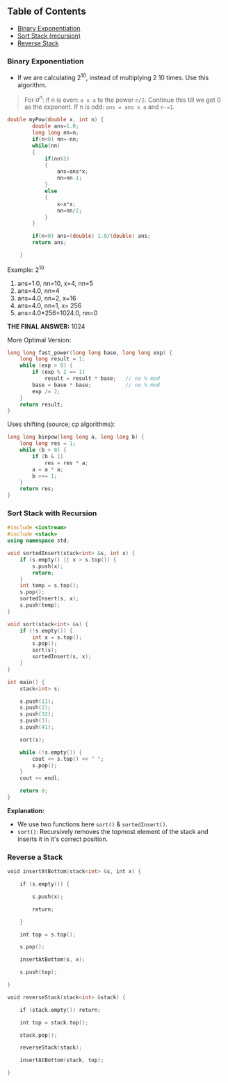 ## Table of Contents
- [Binary Exponentiation](#binary-exponentiation)
- [Sort Stack (recursion)](#sort-stack-with-recursion)
- [Reverse Stack](#reverse-a-stack)

### Binary Exponentiation
- If we are calculating $2^{10}$, instead of multiplying 2 10 times. Use this algorithm.
>For $a^{n}$:
>if n is even: `a x a` to the power `n/2`. Continue this till we get 0 as the exponent.
>If n is odd: `ans = ans x a` and `n-=1`.

```cpp
double myPow(double x, int n) {
    	double ans=1.0;
        long long nn=n;
        if(n<0) nn=-nn;
        while(nn)
        {
        	if(nn%2)
        	{
        		ans=ans*x;
        		nn=nn-1;
        	}
        	else
        	{
        		x=x*x;
        		nn=nn/2;
        	}
        }

        if(n<0) ans=(double) 1.0/(double) ans;
        return ans;

    }
```
Example: $2^{10}$ 
1. ans=1.0, nn=10, x=4, nn=5
2. ans=4.0, nn=4
3. ans=4.0, nn=2, x=16
4. ans=4.0, nn=1, x= 256
5. ans=4.0*256=1024.0, nn=0

**THE FINAL ANSWER:** 1024

More Optimal Version:
```cpp
long long fast_power(long long base, long long exp) {
    long long result = 1;
    while (exp > 0) {
        if (exp % 2 == 1)
            result = result * base;   // no % mod
        base = base * base;           // no % mod
        exp /= 2;
    }
    return result;
}
```

Uses shifting (source; cp algorithms):
```cpp
long long binpow(long long a, long long b) {
    long long res = 1;
    while (b > 0) {
        if (b & 1)
            res = res * a;
        a = a * a;
        b >>= 1;
    }
    return res;
}
```

### Sort Stack with Recursion
```cpp
#include <iostream>
#include <stack>
using namespace std;

void sortedInsert(stack<int> &s, int x) {
    if (s.empty() || x > s.top()) {
        s.push(x);
        return;
    }
    int temp = s.top();
    s.pop();
    sortedInsert(s, x);
    s.push(temp);
}

void sort(stack<int> &s) {
    if (!s.empty()) {
        int x = s.top();
        s.pop();
        sort(s);
        sortedInsert(s, x);
    }
}

int main() {
    stack<int> s;

    s.push(11);
    s.push(2);
    s.push(32);
    s.push(3);
    s.push(41);

    sort(s);

    while (!s.empty()) {
        cout << s.top() << " ";
        s.pop();
    }
    cout << endl;

    return 0;
}
```

**Explanation:**
- We use two functions here `sort()` & `sortedInsert()`.
- `sort()`: Recursively removes the topmost element of the stack and inserts it in it's correct position.
### Reverse a Stack
```cpp
void insertAtBottom(stack<int> &s, int x) {

    if (s.empty()) {

        s.push(x);

        return;

    }

    int top = s.top();

    s.pop();

    insertAtBottom(s, x);

    s.push(top);

}

void reverseStack(stack<int> &stack) {

    if (stack.empty()) return;

    int top = stack.top();

    stack.pop();

    reverseStack(stack);

    insertAtBottom(stack, top);

}
```
